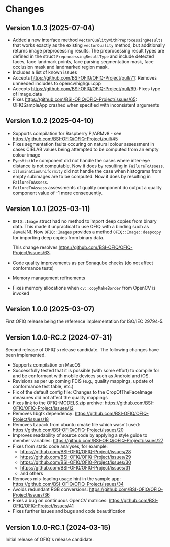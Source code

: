 # Changes

## Version 1.0.3 (2025-07-04)

- Added a new interface method ```vectorQualityWithPreprocessingResults``` that works exactly as the existing ```vectorQuality``` method, but additionally returns image preprocessing results. The preprocessing result types are defined in the  struct ```PreprocessingResultType``` and include detected faces, face landmark points, face parsing segmentation mask, face occlusion mask and landmarked region mask.
- Includes a list of known issues
- Accepts https://github.com/BSI-OFIQ/OFIQ-Project/pull/71: Removes unneeded includes to opencv/highgui.cpp
- Accepts https://github.com/BSI-OFIQ/OFIQ-Project/pull/69: Fixes type of Image.data
- Fixes https://github.com/BSI-OFIQ/OFIQ-Project/issues/65: OFIQSampleApp crashed when specified with inconsistent arguments

## Version 1.0.2 (2025-04-10)

- Supports compilation for Raspberry Pi/ARMv8 - see https://github.com/BSI-OFIQ/OFIQ-Project/pull/45
- Fixes segmentation faults occuring on natural colour assessment in cases CIELAB values being attempted to be computed from an empty colour image
- ```EyesVisible``` component did not handle the cases where inter-eye distance is not computable. Now it does by resulting in ```FailureToAssess```.
- ```IlluminationUniformity``` did not handle the case when histograms from empty subimages are to be computed. Now it does by resulting in ```FailureToAssess```.
- ```FailureToAssess``` assessments of quality component do output a quality component value of -1 more consequently.

## Version 1.0.1 (2025-03-11)

- ```OFIQ::Image``` struct had no method to import deep copies from binary data.
   This made it unpractical to use OFIQ with a binding such as Java/JNI. Now ```OFIQ::Images``` provides a method ```OFIQ::Image::deepcopy``` for importing deep copies from binary data.

   This change resolves https://github.com/BSI-OFIQ/OFIQ-Project/issues/63.
- Code quality improvements as per Sonaqube checks (do not affect conformance tests)
- Memory management refinements
- Fixes memory allocations when ```cv::copyMakeBorder``` from OpenCV is invoked

## Version 1.0.0 (2025-03-07)

First OFIQ release being the reference implementation for ISO/IEC 29794-5.

## Version 1.0.0-RC.2 (2024-07-31)

Second release of OFIQ's release candidate. The following changes have been implemented.

- Supports compilation on MacOS
- Successfully tested that it is possible (with some effort) to compile for and be conformant with mobile devices such as Android and iOS.
- Revisions as per up coming FDIS (e.g., quality mappings, update of conformance test table, etc.)
- Fix of the default config file: Changes to the CropOfTheFaceImage measures did not affect the quality mappings
- Fixes link to the OFIQ-MODELS.zip archive: https://github.com/BSI-OFIQ/OFIQ-Project/issues/12
- Removes libgtk dependency: https://github.com/BSI-OFIQ/OFIQ-Project/issues/18
- Removes Lapack from ubuntu cmake file which wasn't used: https://github.com/BSI-OFIQ/OFIQ-Project/issues/20
- Improves readability of source code by applying a style guide to member variables: https://github.com/BSI-OFIQ/OFIQ-Project/issues/27
- Fixes from static code analyses, for example:
  - https://github.com/BSI-OFIQ/OFIQ-Project/issues/28
  - https://github.com/BSI-OFIQ/OFIQ-Project/issues/29
  - https://github.com/BSI-OFIQ/OFIQ-Project/issues/30
  - https://github.com/BSI-OFIQ/OFIQ-Project/issues/31
  - and others
- Removes mis-leading usage hint in the sample app: https://github.com/BSI-OFIQ/OFIQ-Project/issues/34
- Avoids redundant RGB conversions: https://github.com/BSI-OFIQ/OFIQ-Project/issues/36
- Fixes a bug on continuous OpenCV matrices: https://github.com/BSI-OFIQ/OFIQ-Project/issues/41
- Fixes further issues and bugs and code beautification

## Version 1.0.0-RC.1 (2024-03-15)

Initial release of OFIQ's release candidate.


